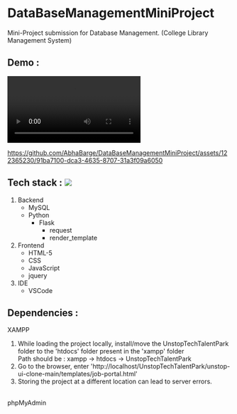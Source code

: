 # DataBaseManagementMiniProject
Mini-Project submission for Database Management. (College Library Management System)

## Demo :
<video>
  <source src="DBMSdemo.mp4" type="video/mp4">
</video>

  

https://github.com/AbhaBarge/DataBaseManagementMiniProject/assets/122365230/91ba7100-dca3-4635-8707-31a3f09a6050


## Tech stack : <img src="https://skillicons.dev/icons?i=py,mysql,flask,html,jquery,js,css,vscode" />
1. Backend
   - MySQL
   - Python
      - Flask
        - request
        - render_template
3. Frontend
   - HTML-5
   - CSS
   - JavaScript
    - jquery
4. IDE 
   - VSCode

## Dependencies : <img src >
XAMPP<br>
1. While loading the project locally, install/move the UnstopTechTalentPark folder to the 'htdocs' folder present in the 'xampp' folder<br>
    Path should be : xampp -> htdocs -> UnstopTechTalentPark
2. Go to the browser, enter 'http://localhost/UnstopTechTalentPark/unstop-ui-clone-main/templates/job-portal.html'
3. Storing the project at a different location can lead to server errors.
<br>
phpMyAdmin


